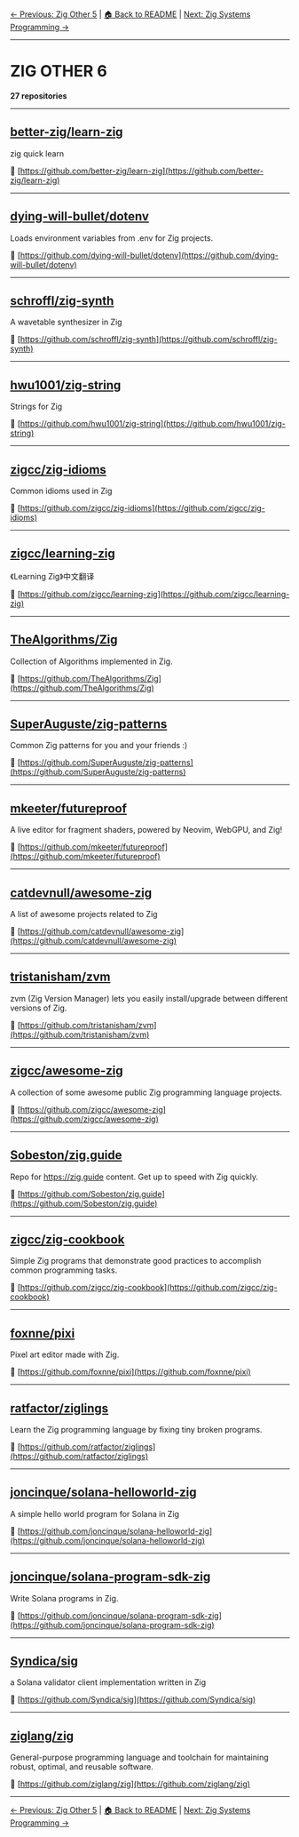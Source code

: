 [← Previous: Zig Other 5](zig-other-5.txt) | [🏠 Back to README](../README.md) | [Next: Zig Systems Programming →](zig-systems-programming.txt)

---

# ZIG OTHER 6

**27 repositories**

---

## [better-zig/learn-zig](https://github.com/better-zig/learn-zig)

zig quick learn

🔗 [https://github.com/better-zig/learn-zig](https://github.com/better-zig/learn-zig)

---

## [dying-will-bullet/dotenv](https://github.com/dying-will-bullet/dotenv)

Loads environment variables from .env for Zig projects.

🔗 [https://github.com/dying-will-bullet/dotenv](https://github.com/dying-will-bullet/dotenv)

---

## [schroffl/zig-synth](https://github.com/schroffl/zig-synth)

A wavetable synthesizer in Zig

🔗 [https://github.com/schroffl/zig-synth](https://github.com/schroffl/zig-synth)

---

## [hwu1001/zig-string](https://github.com/hwu1001/zig-string)

Strings for Zig

🔗 [https://github.com/hwu1001/zig-string](https://github.com/hwu1001/zig-string)

---

## [zigcc/zig-idioms](https://github.com/zigcc/zig-idioms)

Common idioms used in Zig

🔗 [https://github.com/zigcc/zig-idioms](https://github.com/zigcc/zig-idioms)

---

## [zigcc/learning-zig](https://github.com/zigcc/learning-zig)

《Learning Zig》中文翻译

🔗 [https://github.com/zigcc/learning-zig](https://github.com/zigcc/learning-zig)

---

## [TheAlgorithms/Zig](https://github.com/TheAlgorithms/Zig)

Collection of Algorithms implemented in Zig.

🔗 [https://github.com/TheAlgorithms/Zig](https://github.com/TheAlgorithms/Zig)

---

## [SuperAuguste/zig-patterns](https://github.com/SuperAuguste/zig-patterns)

Common Zig patterns for you and your friends :)

🔗 [https://github.com/SuperAuguste/zig-patterns](https://github.com/SuperAuguste/zig-patterns)

---

## [mkeeter/futureproof](https://github.com/mkeeter/futureproof)

A live editor for fragment shaders, powered by Neovim, WebGPU, and Zig!

🔗 [https://github.com/mkeeter/futureproof](https://github.com/mkeeter/futureproof)

---

## [catdevnull/awesome-zig](https://github.com/catdevnull/awesome-zig)

A list of awesome projects related to Zig

🔗 [https://github.com/catdevnull/awesome-zig](https://github.com/catdevnull/awesome-zig)

---

## [tristanisham/zvm](https://github.com/tristanisham/zvm)

zvm (Zig Version Manager) lets you easily install/upgrade between different versions of Zig.

🔗 [https://github.com/tristanisham/zvm](https://github.com/tristanisham/zvm)

---

## [zigcc/awesome-zig](https://github.com/zigcc/awesome-zig)

A collection of some awesome public Zig programming language projects.

🔗 [https://github.com/zigcc/awesome-zig](https://github.com/zigcc/awesome-zig)

---

## [Sobeston/zig.guide](https://github.com/Sobeston/zig.guide)

Repo for https://zig.guide content. Get up to speed with Zig quickly.

🔗 [https://github.com/Sobeston/zig.guide](https://github.com/Sobeston/zig.guide)

---

## [zigcc/zig-cookbook](https://github.com/zigcc/zig-cookbook)

Simple Zig programs that demonstrate good practices to accomplish common programming tasks.

🔗 [https://github.com/zigcc/zig-cookbook](https://github.com/zigcc/zig-cookbook)

---

## [foxnne/pixi](https://github.com/foxnne/pixi)

Pixel art editor made with Zig.

🔗 [https://github.com/foxnne/pixi](https://github.com/foxnne/pixi)

---

## [ratfactor/ziglings](https://github.com/ratfactor/ziglings)

Learn the Zig programming language by fixing tiny broken programs.

🔗 [https://github.com/ratfactor/ziglings](https://github.com/ratfactor/ziglings)

---

## [joncinque/solana-helloworld-zig](https://github.com/joncinque/solana-helloworld-zig)

A simple hello world program for Solana in Zig

🔗 [https://github.com/joncinque/solana-helloworld-zig](https://github.com/joncinque/solana-helloworld-zig)

---

## [joncinque/solana-program-sdk-zig](https://github.com/joncinque/solana-program-sdk-zig)

Write Solana programs in Zig.

🔗 [https://github.com/joncinque/solana-program-sdk-zig](https://github.com/joncinque/solana-program-sdk-zig)

---

## [Syndica/sig](https://github.com/Syndica/sig)

a Solana validator client implementation written in Zig

🔗 [https://github.com/Syndica/sig](https://github.com/Syndica/sig)

---

## [ziglang/zig](https://github.com/ziglang/zig)

General-purpose programming language and toolchain for maintaining robust, optimal, and reusable software.

🔗 [https://github.com/ziglang/zig](https://github.com/ziglang/zig)

---


[← Previous: Zig Other 5](zig-other-5.txt) | [🏠 Back to README](../README.md) | [Next: Zig Systems Programming →](zig-systems-programming.txt)
